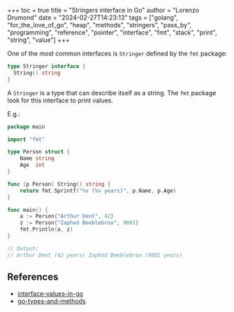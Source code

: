 +++
toc = true
title = "Stringers interface in Go"
author = "Lorenzo Drumond"
date = "2024-02-27T14:23:13"
tags = ["golang",  "for_the_love_of_go",  "heap",  "methods",  "stringers",  "pass_by",  "programming",  "reference",  "pointer",  "interface",  "fmt",  "stack",  "print",  "string",  "value"]
+++


One of the most common interfaces is `Stringer` defined by the `fmt` package:
```go
type Stringer interface {
  String() string
}
```

A `Stringer` is a type that can describe itself as a string. The `fmt` package look for this interface to print values.

E.g.:
```go
package main

import "fmt"

type Person struct {
	Name string
	Age  int
}

func (p Person) String() string {
	return fmt.Sprintf("%v (%v years)", p.Name, p.Age)
}

func main() {
	a := Person{"Arthur Dent", 42}
	z := Person{"Zaphod Beeblebrox", 9001}
	fmt.Println(a, z)
}

// Output:
// Arthur Dent (42 years) Zaphod Beeblebrox (9001 years)
```

## References
- [interface-values-in-go](/wiki/interface-values-in-go/)
- [go-types-and-methods](/wiki/go-types-and-methods/)
